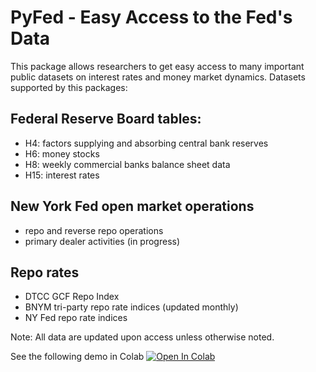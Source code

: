 # PyFed - Easy Access to the Fed's Data

This package allows researchers to get easy access to many important public datasets on interest rates and money market dynamics. Datasets supported by this packages:

## Federal Reserve Board tables: 

- H4: factors supplying and absorbing central bank reserves 
- H6: money stocks 
- H8: weekly commercial banks balance sheet data
- H15: interest rates 

## New York Fed open market operations

- repo and reverse repo operations
- primary dealer activities (in progress)

## Repo rates

- DTCC GCF Repo Index
- BNYM tri-party repo rate indices (updated monthly)
- NY Fed repo rate indices


Note: All data are updated upon access unless otherwise noted.

See the following demo in Colab [![Open In Colab](https://colab.research.google.com/assets/colab-badge.svg)](https://colab.research.google.com/github/yj1990/PyFed/blob/master/demo.ipynb)

